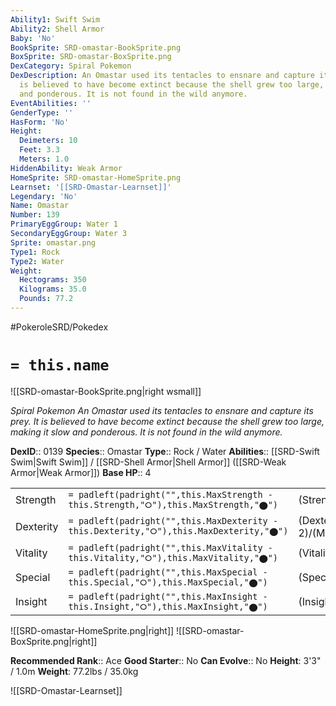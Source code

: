 ```yaml
---
Ability1: Swift Swim
Ability2: Shell Armor
Baby: 'No'
BookSprite: SRD-omastar-BookSprite.png
BoxSprite: SRD-omastar-BoxSprite.png
DexCategory: Spiral Pokemon
DexDescription: An Omastar used its tentacles to ensnare and capture its prey. It
  is believed to have become extinct because the shell grew too large, making it slow
  and ponderous. It is not found in the wild anymore.
EventAbilities: ''
GenderType: ''
HasForm: 'No'
Height:
  Deimeters: 10
  Feet: 3.3
  Meters: 1.0
HiddenAbility: Weak Armor
HomeSprite: SRD-omastar-HomeSprite.png
Learnset: '[[SRD-Omastar-Learnset]]'
Legendary: 'No'
Name: Omastar
Number: 139
PrimaryEggGroup: Water 1
SecondaryEggGroup: Water 3
Sprite: omastar.png
Type1: Rock
Type2: Water
Weight:
  Hectograms: 350
  Kilograms: 35.0
  Pounds: 77.2
---
```


#PokeroleSRD/Pokedex

# `= this.name`

![[SRD-omastar-BookSprite.png|right wsmall]]

*Spiral Pokemon*
*An Omastar used its tentacles to ensnare and capture its prey. It is believed to have become extinct because the shell grew too large, making it slow and ponderous. It is not found in the wild anymore.*

**DexID**:: 0139
**Species**:: Omastar
**Type**:: Rock / Water
**Abilities**:: [[SRD-Swift Swim|Swift Swim]] / [[SRD-Shell Armor|Shell Armor]] ([[SRD-Weak Armor|Weak Armor]])
**Base HP**:: 4

|           |                                                                                        |                                          |
| --------- | -------------------------------------------------------------------------------------- | ---------------------------------------- |
| Strength  | `= padleft(padright("",this.MaxStrength - this.Strength,"⭘"),this.MaxStrength,"⬤")`    | (Strength::2)/(MaxStrength::4)   |
| Dexterity | `= padleft(padright("",this.MaxDexterity - this.Dexterity,"⭘"),this.MaxDexterity,"⬤")` | (Dexterity:: 2)/(MaxDexterity::4) |
| Vitality  | `= padleft(padright("",this.MaxVitality - this.Vitality,"⭘"),this.MaxVitality,"⬤")`    | (Vitality::3)/(MaxVitality::7)   |
| Special   | `= padleft(padright("",this.MaxSpecial - this.Special,"⭘"),this.MaxSpecial,"⬤")`       | (Special::3)/(MaxSpecial::6)     |
| Insight   | `= padleft(padright("",this.MaxInsight - this.Insight,"⭘"),this.MaxInsight,"⬤")`       | (Insight::2)/(MaxInsight::5)     |

![[SRD-omastar-HomeSprite.png|right]]
![[SRD-omastar-BoxSprite.png|right]]

**Recommended Rank**:: Ace
**Good Starter**:: No
**Can Evolve**:: No
**Height**: 3'3" / 1.0m
**Weight**: 77.2lbs / 35.0kg

![[SRD-Omastar-Learnset]]
